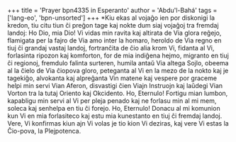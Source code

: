 +++
title = 'Prayer bpn4335 in Esperanto'
author = 'Abdu'l-Bahá'
tags = ['lang-eo', 'bpn-unsorted']
+++
*Kiu ekas al vojaĝo ien por diskonigi la kredon, tiu citu tiun ĉi preĝon tage kaj nokte dum siaj vojaĝoj tra fremdaj landoj: 
Ho Dio, mia Dio! Vi vidas min ravita kaj altirata de Via glora reĝejo, flamigata per la fajro de Via amo inter la homaro, heroldo de Via regno en tiuj ĉi grandaj vastaj landoj, fortranĉita de ĉio alia krom Vi, fidanta al Vi, forlasinta ripozon kaj komforton, for de mia indiĝena hejmo, migranto en tiuj ĉi regionoj, fremdulo falinta surteren, humila antaŭ Via altega Sojlo, obeema al la ĉielo de Via ĉiopova gloro, peteganta al Vi en la mezo de la nokto kaj je tagekiĝo, alvokanta kaj alpreĝanta Vin matene kaj vespere por graceme helpi min servi Vian Aferon, disvastigi ĉien Viajn Instruojn kaj laŭdegi Vian Vorton tra la tutaj Oriento kaj Okcidento. Ho, Eternulo! Fortigu mian lumbon, kapabligu min servi al Vi per pleja penado kaj ne forlasu min al mi mem, soleca kaj senhelpa en tiu ĉi forejo. Ho, Eternulo! Donacu al mi komunion kun Vi en mia forlasiteco kaj estu mia kunestanto en tiuj ĉi fremdaj landoj. Vere, Vi konfirmas kiun ajn Vi volas je tio kion Vi deziras, kaj vere Vi estas la Ĉio-pova, la Plejpotenca.
